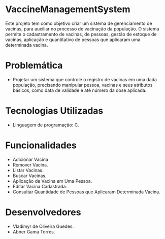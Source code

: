 # VaccineManagementSystem
Este projeto tem como objetivo criar um sistema de gerenciamento de vacinas, para auxiliar no processo de vacinação da população. O sistema permite o cadastramento de vacinas, de pessoas, gestão de estoque de vacinas, aplicação e quantitativo de pessoas que aplicaram uma determinada vacina.

# Problemática
- Projetar um sistema que controle o registro de vacinas em uma dada população, precisando manipular pessoa, vacinas e seus atributos básicos, como data de validade e até número da dose aplicada.

# Tecnologias Utilizadas
- Linguagem de programação: C.

# Funcionalidades
- Adicionar Vacina
- Remover Vacina.
- Listar Vacinas.
- Buscar Vacinas.
- Aplicação de Vacina em Uma Pessoa.
- Editar Vacina Cadastrada.
- Consultar Quantidade de Pessoas que Aplicaram Determinada Vacina.

# Desenvolvedores
- Vladimyr de Oliveira Guedes.
- Abner Gama Torres.
